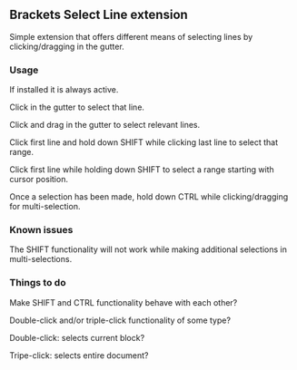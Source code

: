 ## Brackets Select Line extension

Simple extension that offers different means of selecting lines by clicking/dragging in the gutter.

### Usage

If installed it is always active.

Click in the gutter to select that line.

Click and drag in the gutter to select relevant lines.

Click first line and hold down SHIFT while clicking last line to select that range.

Click first line while holding down SHIFT to select a range starting with cursor position.

Once a selection has been made, hold down CTRL while clicking/dragging for multi-selection.

### Known issues

The SHIFT functionality will not work while making additional selections in multi-selections.

### Things to do

Make SHIFT and CTRL functionality behave with each other?

Double-click and/or triple-click functionality of some type?

Double-click: selects current block?

Tripe-click: selects entire document?